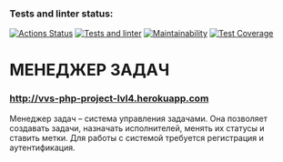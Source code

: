 ### Tests and linter status:
[![Actions Status](https://github.com/Valentina-Vasileva/php-project-lvl4/workflows/hexlet-check/badge.svg)](https://github.com/Valentina-Vasileva/php-project-lvl4/actions)
[![Tests and linter](https://github.com/Valentina-Vasileva/php-project-lvl4/actions/workflows/php.yml/badge.svg)](https://github.com/Valentina-Vasileva/php-project-lvl4/actions/workflows/php.yml)
[![Maintainability](https://api.codeclimate.com/v1/badges/f0631e570c544d0c0eeb/maintainability)](https://codeclimate.com/github/Valentina-Vasileva/php-project-lvl4/maintainability)
[![Test Coverage](https://api.codeclimate.com/v1/badges/f0631e570c544d0c0eeb/test_coverage)](https://codeclimate.com/github/Valentina-Vasileva/php-project-lvl4/test_coverage)

МЕНЕДЖЕР ЗАДАЧ
==============
### http://vvs-php-project-lvl4.herokuapp.com

Менеджер задач – система управления задачами. Она позволяет создавать задачи, назначать исполнителей, менять их статусы и ставить метки.
Для работы с системой требуется регистрация и аутентификация.
